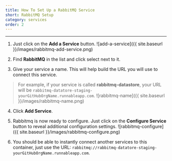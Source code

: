 ```yaml
---
title: How To Set Up a RabbitMQ Service
short: RabbitMQ Setup
category: services
order: 2
---
```


---

1. Just click on the **Add a Service** button.
  ![add-a-service]({{ site.baseurl }}/images/rabbitmq-add-service.png)

2. Find **RabbitMQ** in the list and click select next to it.

3. Give your service a name. This will help build the URL you will use to connect this service.
  > For example, if your service is called **rabbitmq-datastore**, your URL will be `rabbitmq-datatore-staging-yourGitHubOrgName.runnableapp.com`.
  ![rabbitmq-name]({{ site.baseurl }}/images/rabbitmq-name.png)

4. Click **Add Service**.

5. Rabbitmq is now ready to configure. Just click on the **Configure Service** button to reveal additional configuration settings.
  ![rabbitmq-configure]({{ site.baseurl }}/images/rabbitmq-configure.png)

6. You should be able to instantly connect another services to this container, just use the URL:
  `rabbitmq://rabbitmq-datatore-staging-yourGitHubOrgName.runnableapp.com`.

